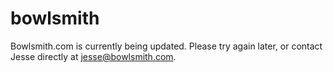 # bowlsmith
Bowlsmith.com is currently being updated. Please try again later, or contact Jesse directly at jesse@bowlsmith.com.
